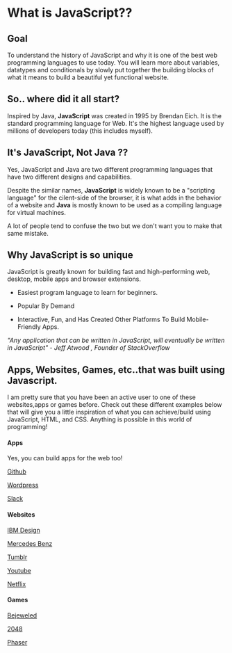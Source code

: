 # What is JavaScript?? 

## Goal

To understand the history of JavaScript and why it is one of the best web programming languages to use today. You will learn more about variables, datatypes and conditionals by slowly put together the building blocks of what it means to build a beautiful yet functional website.

## So.. where did it all start?  
Inspired by Java, **JavaScript** was created in 1995 by Brendan Eich. It is the standard programming language for Web. It's the highest language used by millions of developers today (this includes myself). 


## It's JavaScript, Not Java ?? 

Yes, JavaScript and Java are two different programming languages that have two different designs and capabilities. 

Despite the similar names,  **JavaScript** is widely known to be a "scripting language" for the cilent-side of the browser, it is what adds in the behavior of a website and **Java** is mostly known to be used as a compiling language for virtual machines. 

A lot of people tend to confuse the two but we don't want you to make that same mistake. 


## Why JavaScript is so unique 

JavaScript is greatly known for building fast and high-performing web, desktop, mobile apps and browser extensions. 

* Easiest program language to learn for beginners. 

* Popular By Demand

* Interactive, Fun, and Has Created Other Platforms To Build Mobile-Friendly Apps. 



*"Any application that can be written in JavaScript, will eventually be written in JavaScript" - Jeff Atwood , Founder of StackOverflow*

## Apps, Websites, Games, etc..that was built using Javascript. 

I am pretty sure that you have been an active user to one of these websites,apps or games before. Check out these different examples below that will give you a little inspiration of what you can achieve/build using JavaScript, HTML, and CSS. Anything is possible in this world of programming! 


#### Apps 
Yes, you can build apps for the web too! 

[Github](https://github.com/)

[Wordpress](https://wordpress.com/)

[Slack](https://slack.com/)

#### Websites 

[IBM Design](https://www.ibm.com/design/)

[Mercedes Benz](https://www.awwwards.com/sites/mercedes-benz-eqc)

[Tumblr](https://www.tumblr.com/)

[Youtube](https://www.youtube.com/)

[Netflix](https://netflix.com/)


#### Games 

[Bejeweled](https://itunes.apple.com/us/app/bejeweled-classic/id479536744?mt=8)

[2048](http://gabrielecirulli.github.io/2048/)

[Phaser](https://phaser.io/)


